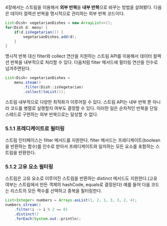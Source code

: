 4장에서는 스트림을 이용해서 **외부 반복**을 **내부 반복**으로 바꾸는 방법을 살펴봤다.
다음은 데이터 컬렉션 반복을 명시적으로 관리하는 외부 반복 코드이다.

```java
List<Dish> vegetarianDishes = new ArrayList<>();
for(Dish d: menu) {
	if(d.isVegetarian()) {
		vegetarianDishes.add(d);
	}
}
```
명시적 반복 대신 filter와 collect 연산을 지원하는 스트림 API를 이용해서 데이터 컬렉션 반복을 내부적으로 처리할 수 있다. 다음처럼 filter 메서드에 필터링 연산을 인수로 넘겨주면된다.
```java
List<Dish> vegetarianDishes =
	menu.steam()
		.filter(Dish::isVegetarian)
		.collect(toList());
```
스트림 내부적으로 다양한 최적화가 이루어질 수 있다. 스트림 API는 내부 반복 뿐 아니라 코드를 병렬로 실행할지 여부도 결정할 수 있다. 이러한 일은 순차적인 반복을 단일 스레드로 구현하는 외부 반복으로는 달성할 수 없다.

### 5.1.1 프레디케이트로 필터링
스트림 인터페이스는 filter 메서드를 지원한다. filter 메서드는 프레디케이트(boolean을 반환하는 함수)를 인수로 받아서 프레디케이트와 일치하는 모든 요소를 포함하는 스트림을 반환한다.

### 5.1.2 고유 요소 필터링
스트림은 고유 요소로 이루어진 스트림을 반환하는 distinct 메서드도 지원한다.(고유 여부는 스트림에서 만든 객체의 hashCode, equals로 결정된다)
예를 들어 다음 코드는 리스트의 모든 짝수를 선택하고 중복을 필터링한다.
```java
List<Integer> numbers = Arrays.asList(1, 2, 1, 3, 3, 2, 4);
numbers.stream()
	.filter(i -> i % 2 == 0)
	.distinct()
	.forEach(System.out::println);
```